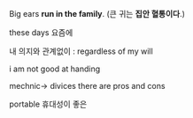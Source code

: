Big ears **run in the family**. (큰 귀는 **집안 혈통이다**.)

these days 요즘에

내 의지와 관계없이 : regardless of my will

i am not good at handing 

mechnic-> divices
there are pros and cons

portable 휴대성이 좋은
